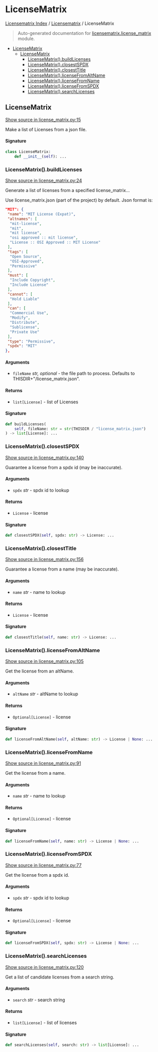# LicenseMatrix

[Licensematrix Index](../README.md#licensematrix-index) / [Licensematrix](./index.md#licensematrix) / LicenseMatrix

> Auto-generated documentation for [licensematrix.license_matrix](../../../licensematrix/license_matrix.py) module.

- [LicenseMatrix](#licensematrix)
  - [LicenseMatrix](#licensematrix-1)
    - [LicenseMatrix().buildLicenses](#licensematrix()buildlicenses)
    - [LicenseMatrix().closestSPDX](#licensematrix()closestspdx)
    - [LicenseMatrix().closestTitle](#licensematrix()closesttitle)
    - [LicenseMatrix().licenseFromAltName](#licensematrix()licensefromaltname)
    - [LicenseMatrix().licenseFromName](#licensematrix()licensefromname)
    - [LicenseMatrix().licenseFromSPDX](#licensematrix()licensefromspdx)
    - [LicenseMatrix().searchLicenses](#licensematrix()searchlicenses)

## LicenseMatrix

[Show source in license_matrix.py:15](../../../licensematrix/license_matrix.py#L15)

Make a list of Licenses from a json file.

#### Signature

```python
class LicenseMatrix:
    def __init__(self): ...
```

### LicenseMatrix().buildLicenses

[Show source in license_matrix.py:24](../../../licensematrix/license_matrix.py#L24)

Generate a list of licenses from a specified license_matrix...

Use license_matrix.json (part of the project) by default. Json format is:

```json
"MIT": {
 "name": "MIT License (Expat)",
 "altnames": [
  "mit-license",
  "mit",
  "mit license",
  "osi approved :: mit license",
  "License :: OSI Approved :: MIT License"
 ],
 "tags": [
  "Open Source",
  "OSI-Approved",
  "Permissive"
 ],
 "must": [
  "Include Copyright",
  "Include License"
 ],
 "cannot": [
  "Hold Liable"
 ],
 "can": [
  "Commercial Use",
  "Modify",
  "Distribute",
  "Sublicense",
  "Private Use"
 ],
 "type": "Permissive",
 "spdx": "MIT"
},
```

#### Arguments

- `fileName` *str, optional* - the file path to process. Defaults to THISDIR+"/license_matrix.json".

#### Returns

- `list[License]` - list of Licenses

#### Signature

```python
def buildLicenses(
    self, fileName: str = str(THISDIR / "license_matrix.json")
) -> list[License]: ...
```

### LicenseMatrix().closestSPDX

[Show source in license_matrix.py:140](../../../licensematrix/license_matrix.py#L140)

Guarantee a license from a spdx id (may be inaccurate).

#### Arguments

- `spdx` *str* - spdx id to lookup

#### Returns

- `License` - license

#### Signature

```python
def closestSPDX(self, spdx: str) -> License: ...
```

### LicenseMatrix().closestTitle

[Show source in license_matrix.py:156](../../../licensematrix/license_matrix.py#L156)

Guarantee a license from a name (may be inaccurate).

#### Arguments

- `name` *str* - name to lookup

#### Returns

- `License` - license

#### Signature

```python
def closestTitle(self, name: str) -> License: ...
```

### LicenseMatrix().licenseFromAltName

[Show source in license_matrix.py:105](../../../licensematrix/license_matrix.py#L105)

Get the license from an altName.

#### Arguments

- `altName` *str* - altName to lookup

#### Returns

- `Optional[License]` - license

#### Signature

```python
def licenseFromAltName(self, altName: str) -> License | None: ...
```

### LicenseMatrix().licenseFromName

[Show source in license_matrix.py:91](../../../licensematrix/license_matrix.py#L91)

Get the license from a name.

#### Arguments

- `name` *str* - name to lookup

#### Returns

- `Optional[License]` - license

#### Signature

```python
def licenseFromName(self, name: str) -> License | None: ...
```

### LicenseMatrix().licenseFromSPDX

[Show source in license_matrix.py:77](../../../licensematrix/license_matrix.py#L77)

Get the license from a spdx id.

#### Arguments

- `spdx` *str* - spdx id to lookup

#### Returns

- `Optional[License]` - license

#### Signature

```python
def licenseFromSPDX(self, spdx: str) -> License | None: ...
```

### LicenseMatrix().searchLicenses

[Show source in license_matrix.py:120](../../../licensematrix/license_matrix.py#L120)

Get a list of candidate licenses from a search string.

#### Arguments

- `search` *str* - search string

#### Returns

- `list[License]` - list of licenses

#### Signature

```python
def searchLicenses(self, search: str) -> list[License]: ...
```
